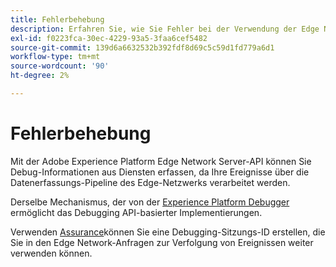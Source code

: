 ```yaml
---
title: Fehlerbehebung
description: Erfahren Sie, wie Sie Fehler bei der Verwendung der Edge Network Server-API beheben können.
exl-id: f0223fca-30ec-4229-93a5-3faa6cef5482
source-git-commit: 139d6a6632532b392fdf8d69c5c59d1fd779a6d1
workflow-type: tm+mt
source-wordcount: '90'
ht-degree: 2%

---
```


# Fehlerbehebung

Mit der Adobe Experience Platform Edge Network Server-API können Sie Debug-Informationen aus Diensten erfassen, da Ihre Ereignisse über die Datenerfassungs-Pipeline des Edge-Netzwerks verarbeitet werden.

Derselbe Mechanismus, der von der [Experience Platform Debugger](https://experienceleague.adobe.com/docs/debugger-learn/tutorials/experience-platform-debugger/introduction-to-the-experience-platform-debugger.html?lang=en) ermöglicht das Debugging API-basierter Implementierungen.

Verwenden [Assurance](../assurance/home.md)können Sie eine Debugging-Sitzungs-ID erstellen, die Sie in den Edge Network-Anfragen zur Verfolgung von Ereignissen weiter verwenden können.
